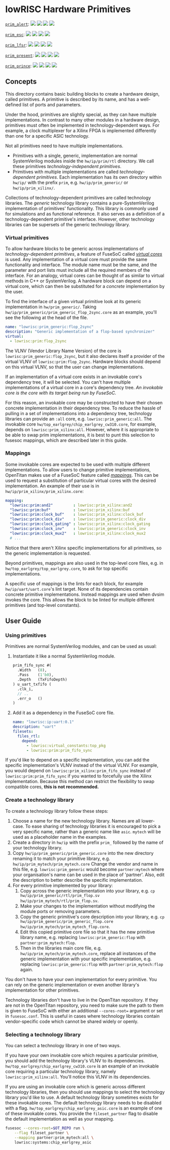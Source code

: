 # lowRISC Hardware Primitives

[`prim_alert`](https://reports.opentitan.org/hw/ip/prim/dv/prim_alert/latest/report.html):
![](https://dashboards.lowrisc.org/badges/dv/prim_alert/test.svg)
![](https://dashboards.lowrisc.org/badges/dv/prim_alert/passing.svg)
![](https://dashboards.lowrisc.org/badges/dv/prim_alert/functional.svg)
![](https://dashboards.lowrisc.org/badges/dv/prim_alert/code.svg)

[`prim_esc`](https://reports.opentitan.org/hw/ip/prim/dv/prim_esc/latest/report.html):
![](https://dashboards.lowrisc.org/badges/dv/prim_esc/test.svg)
![](https://dashboards.lowrisc.org/badges/dv/prim_esc/passing.svg)
![](https://dashboards.lowrisc.org/badges/dv/prim_esc/functional.svg)
![](https://dashboards.lowrisc.org/badges/dv/prim_esc/code.svg)

[`prim_lfsr`](https://reports.opentitan.org/hw/ip/prim/dv/prim_lfsr/latest/report.html):
![](https://dashboards.lowrisc.org/badges/dv/prim_lfsr/test.svg)
![](https://dashboards.lowrisc.org/badges/dv/prim_lfsr/passing.svg)
![](https://dashboards.lowrisc.org/badges/dv/prim_lfsr/functional.svg)
![](https://dashboards.lowrisc.org/badges/dv/prim_lfsr/code.svg)

[`prim_present`](https://reports.opentitan.org/hw/ip/prim/dv/prim_lfsr/latest/report.html):
![](https://dashboards.lowrisc.org/badges/dv/prim_present/test.svg)
![](https://dashboards.lowrisc.org/badges/dv/prim_present/passing.svg)
![](https://dashboards.lowrisc.org/badges/dv/prim_present/functional.svg)
![](https://dashboards.lowrisc.org/badges/dv/prim_present/code.svg)

[`prim_prince`](https://reports.opentitan.org/hw/ip/prim/dv/prim_lfsr/latest/report.html):
![](https://dashboards.lowrisc.org/badges/dv/prim_prince/test.svg)
![](https://dashboards.lowrisc.org/badges/dv/prim_prince/passing.svg)
![](https://dashboards.lowrisc.org/badges/dv/prim_prince/functional.svg)
![](https://dashboards.lowrisc.org/badges/dv/prim_prince/code.svg)

## Concepts

This directory contains basic building blocks to create a hardware design, called primitives.
A primitive is described by its name, and has a well-defined list of ports and parameters.

Under the hood, primitives are slightly special, as they can have multiple implementations.
In contrast to many other modules in a hardware design, primitives must often be implemented in technology-dependent ways.
For example, a clock multiplexer for a Xilinx FPGA is implemented differently than one for a specific ASIC technology.

Not all primitives need to have multiple implementations.

* Primitives with a single, generic, implementation are normal SystemVerilog modules inside the `hw/ip/prim/rtl` directory.
  We call these primitives *technology-independent primitives*.
* Primitives with multiple implementations are called *technology-dependent primitives*.
  Each implementation has its own directory within `hw/ip/` with the prefix `prim`, e.g. `hw/ip/prim_generic/` or `hw/ip/prim_xilinx/`.

Collections of technology-dependent primitives are called technology libraries.
The *generic* technology library contains a pure-SystemVerilog implementation of primitives' functionality.
This library is commonly used for simulations and as functional reference.
It also serves as a definition of a technology-dependent primitive's interface.
However, other technology libraries can be supersets of the generic technology library.


### Virtual primitives

To allow hardware blocks to be generic across implementations of *technology-dependent primitives*, a feature of FuseSoC called *[virtual cores][]* is used.
Any implementation of a virtual core must provide the same functionality and interface.
The module name must be the same, and the parameter and port lists must include all the required members of the interface.
For an analogy, virtual cores can be thought of as similar to virtual methods in C++ or SystemVerilog.
A hardware block can depend on a virtual core, which can then be substituted for a *concrete* implementation by the user.

To find the interface of a given virtual primitive look at its generic implementation in `hw/prim_generic/`.
Taking `hw/ip/prim_generic/prim_generic_flop_2sync.core` as an example, you'll see the following at the head of the file.

```yaml
name: "lowrisc:prim_generic:flop_2sync"
description: "Generic implementation of a flop-based synchronizer"
virtual:
  - lowrisc:prim:flop_2sync
```

The VLNV (Vendor Library Name Version) of the core is `lowrisc:prim_generic:flop_2sync`, but it also declares itself a provider of the virtual VLNV of `lowrisc:prim:flop_2sync`.
Hardware blocks should depend on this virtual VLNV, so that the user can change implementations.

If an implementation of a virtual core exists in an invokable core's dependency tree, it will be selected.
You can't have multiple implementations of a virtual core in a core's dependency tree.
*An invokable core is the core with its target being run by FuseSoC.*

For this reason, an invokable core may be constructed to have their chosen concrete implementation in their dependency tree.
To reduce the hassle of pulling in a set of implementations into a dependency tree, technology libraries can provide an `:all` core, e.g. `lowrisc:prim_generic:all`.
The invokable core `hw/top_earlgrey/chip_earlgrey_cw310.core`, for example, depends on `lowrisc:prim_xilinx:all`.
However, where it is appropriate to be able to swap prim implementations, it is best to punt this selection to fusesoc mappings, which are described later in this guide.

[virtual cores]: https://fusesoc.readthedocs.io/en/stable/user/build_system/virtual_cores.html


### Mappings

Some invokable cores are expected to be used with multiple different implementations.
To allow users to change primitive implementations, OpenTitan makes use of a FuseSoC feature called *[mappings][]*.
This can be used to request a substitution of particular virtual cores with the desired implementation.
An example of their use is in `hw/ip/prim_xilinx/prim_xilinx.core`:

```yaml
mapping:
  "lowrisc:prim:and2"         : lowrisc:prim_xilinx:and2
  "lowrisc:prim:buf"          : lowrisc:prim_xilinx:buf
  "lowrisc:prim:clock_buf"    : lowrisc:prim_xilinx:clock_buf
  "lowrisc:prim:clock_div"    : lowrisc:prim_generic:clock_div
  "lowrisc:prim:clock_gating" : lowrisc:prim_xilinx:clock_gating
  "lowrisc:prim:clock_inv"    : lowrisc:prim_generic:clock_inv
  "lowrisc:prim:clock_mux2"   : lowrisc:prim_xilinx:clock_mux2
  # ...
```

Notice that there aren't Xilinx specific implementations for all primitives, so the generic implementation is requested.

Beyond primitives, mappings are also used in the top-level core files, e.g. in `hw/top_earlgrey/top_earlgrey.core`, to ask for top specific implementations.

A specific use of mappings is the lints for each block, for example `hw/ip/uart/uart.core`'s lint target.
None of its dependencies contain concrete primitive implementations.
Instead mappings are used when dvsim invokes the core.
This allows the block to be linted for multiple different primitives (and top-level constants).

[mappings]: https://fusesoc.readthedocs.io/en/stable/user/build_system/mappings.html


## User Guide
### Using primitives

Primitives are normal SystemVerilog modules, and can be used as usual:
1. Instantiate it like a normal SystemVerilog module.
   ```systemverilog
   prim_fifo_sync #(
     .Width   (8),
     .Pass    (1'b0),
     .Depth   (TxFifoDepth)
   ) u_uart_txfifo (
     .clk_i,
     // ..
     .err_o   ()
   )
   ```
2. Add it as a dependency in the FuseSoC core file.
   ```yaml
   name: "lowrisc:ip:uart:0.1"
   description: "uart"
   filesets:
     files_rtl:
       depend:
         - lowrisc:virtual_constants:top_pkg
         - lowrisc:prim:prim_fifo_sync
   ```


If you'd like to depend on a specific implementation, you can add the specific implementation's VLNV instead of the virtual VLNV.
For example, you would depend on `lowrisc:prim_xilinx:prim_fifo_sync` instead of `lowrisc:prim:prim_fifo_sync` if you wanted to forcefully use the Xilinx implementation.
Because this method can restrict the flexibility to swap compatible cores, **this is not recommended.**


### Create a technology library

To create a technology library follow these steps:

1. Choose a name for the new technology library.
   Names are all lower-case.
   To ease sharing of technology libraries it is encouraged to pick a very specific name, rather than a generic name like `asic`.
   `mytech` will be used as a placeholder name in the examples.
2. Create a directory in `hw/ip` with the prefix `prim_` followed by the name of your technology library.
3. Copy `hw/ip/prim_generic/prim_generic.core` into the new directory renaming it to match your primitive library, e.g. `hw/ip/prim_mytech/prim_mytech.core`
   Change the vendor and name in this file, e.g. `lowrisc:prim_generic` would become `partner:mytech` where your organisation's name can be used in the place of 'partner'.
   Also, edit the description to better describe the specific implementation.
4. For every primitive implemented by your library:
   1. Copy across the generic implementation into your library, e.g. `cp hw/ip/prim_generic/rtl/prim_flop.sv hw/ip/prim_mytech/rtl/prim_flop.sv`.
   2. Make your changes to the implementation without modifying the module ports or removing parameters.
   3. Copy the generic primitive's core description into your library, e.g. `cp hw/ip/prim_generic/prim_generic_flop.core hw/ip/prim_mytech/prim_mytech_flop.core`.
   4. Edit this copied primitive core file so that it has the new primitive library name, e.g. replacing `lowrisc:prim_generic:flop` with `partner:prim_mytech:flop`.
   5. Then in the libraries main core file, e.g. `hw/ip/prim_mytech/prim_mytech.core`, replace all instances of the generic implementation with your specific implementation, e.g. replacing `lowrisc:prim_generic:flop` with `partner:prim_mytech:flop` again.

You don't have to have your own implementation for every primitive.
You can rely on the generic implementation or even another library's implementation for other primitives.

Technology libraries don't have to live in the OpenTitan repository.
If they are not in the OpenTitan repository, you need to make sure the path to them is given to FuseSoC with either an additional `--cores-root=` argument or set in `fusesoc.conf`.
This is useful in cases where technology libraries contain vendor-specific code which cannot be shared widely or openly.


### Selecting a technology library

You can select a technology library in one of two ways.

If you have your own invokable core which requires a particular primitive, you should add the technology library's VLNV to its dependencies.
`hw/top_earlgrey/chip_earlgrey_cw310.core` is an example of an invokable core requiring a particular technology library, namely `lowrisc:prim_xilinx:all`.
You'll notice this VLNV in its dependencies.

If you are using an invokable core which is generic across different technology libraries, then you should use mappings to select the technology library you'd like to use.
A default technology library sometimes exists for these invokable cores.
The default technology library needs to be disabled with a flag.
`hw/top_earlgrey/chip_earlgrey_asic.core` is an example of one of these invokable cores.
You provide the `fileset_partner` flag to disable the default implementation as well as your mapping.

```sh
fusesoc --cores-root=$OT_REPO run \
    --flag fileset_partner \
    --mapping partner:prim_mytech:all \
    lowrisc:systems:chip_earlgrey_asic
```
